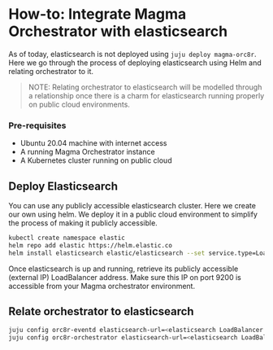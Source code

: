 # How-to: Integrate Magma Orchestrator with elasticsearch

As of today, elasticsearch is not deployed using `juju deploy magma-orc8r`. Here we go through 
the process of deploying elasticsearch using Helm and relating orchestrator to it.

> NOTE: Relating orchestrator to elasticsearch will be modelled through a relationship once there 
> is a charm for elasticsearch running properly on public cloud environments.

### Pre-requisites

- Ubuntu 20.04 machine with internet access
- A running Magma Orchestrator instance
- A Kubernetes cluster running on public cloud


## Deploy Elasticsearch

You can use any publicly accessible elasticsearch cluster. Here we create our own using
helm. We deploy it in a public cloud environment to simplify the process of making it publicly
accessible.

```bash
kubectl create namespace elastic
helm repo add elastic https://helm.elastic.co
helm install elasticsearch elastic/elasticsearch --set service.type=LoadBalancer -n elastic
```

Once elasticsearch is up and running, retrieve its publicly accessible (external IP) LoadBalancer
address. Make sure this IP on port 9200 is accessible from your Magma orchestrator environment.

## Relate orchestrator to elasticsearch

```bash
juju config orc8r-eventd elasticsearch-url=<elasticsearch LoadBalancer IP>:9200
juju config orc8r-orchestrator elasticsearch-url=<elasticsearch LoadBalancer IP>:9200
```
